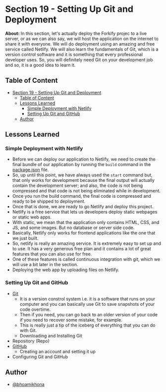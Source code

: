 # Section 19 - Setting Up Git and Deployment

**About:** In this section, let's actually deploy the Forkify projec to a live server, or as we can also say, we will host the application on the internet to share it with everyone. We will do deployment using an amazing and free service called Netlify. We will also learn the fundamentals of Git, which is a version control software and it is something that every professional developer uses. So, you will definitely need Git on your development job and so, it is a good idea to learn it.

## Table of Content

- [Section 19 - Setting Up Git and Deployment](#section-19---setting-up-git-and-deployment)
  - [Table of Content](#table-of-content)
  - [Lessons Learned](#lessons-learned)
    - [Simple Deployment with Netlify](#simple-deployment-with-netlify)
    - [Setting Up Git and GitHub](#setting-up-git-and-github)
  - [Author](#author)

## Lessons Learned

### Simple Deployment with Netlify

- Before we can deploy our application to Netlify, we need to create the final bundle of our application by running the `build` command in the [package.json](../Section%2018/package.json) file.
- So, up until this point, we have always used the `start` command but, that only works for development because the final output will actually contain the development server; and also, the code is not being compressed and that code is not being eliminated while in development.
- Once you run the build command, the final code is compressed and ready to be shipped to deployment.
- Once that is done, we are ready to go Netlify and deploy this project.
- Netlify is a free service that lets us developers deploy static webpages or static web apps.
- With static, we mean that the application only contains HTML, CSS, and JS, and some images. But no database or server side code.
- Basically, Netlify only works for frontend applications like the one that we just built.
- So, netlify is really an amazing service. It is extremely easy to set up and to use. It has a very generous free plan and it contains a lot of great features that you can also use for free.
- One of these features is called continuous integration with git, which we will use a bit later in the section.
- Deploying the web app by uploading files on Netlify.

### Setting Up Git and GitHub

- [Git](https://git-scm.com/)
  - It is a version constrol system i.e. it is a software that runs on your computer and you can basically use Git to save snapshots of your code overtime.
  - Then if you need, you can go back to an older version of your code if you need to recover some mistake, for example.
  - This is really just a tip of the iceberg of everything that you can do with Git.
  - Downloading and Installing Git
- Repository (Repo)
- [GitHub](https://github.com/bhoamikhona)
  - Creating an account and setting it up
- Configuring Git and GitHub

## Author

- [@bhoamikhona](https://github.com/bhoamikhona)
